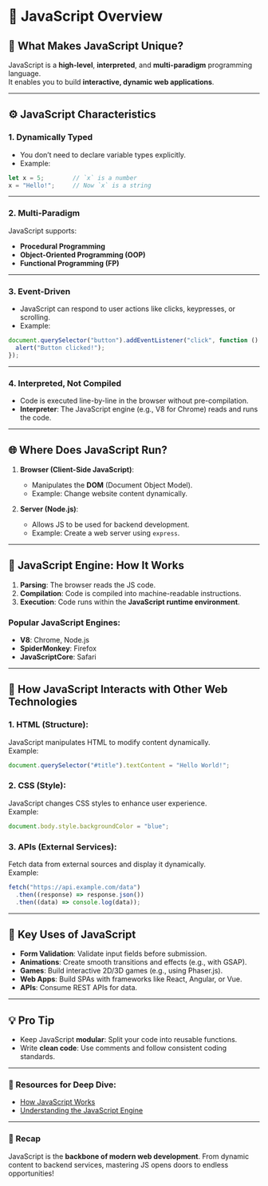 # 🌟 JavaScript Overview

## 🧠 What Makes JavaScript Unique?
JavaScript is a **high-level**, **interpreted**, and **multi-paradigm** programming language.  
It enables you to build **interactive, dynamic web applications**.

---

## ⚙️ JavaScript Characteristics

### 1. **Dynamically Typed**
- You don’t need to declare variable types explicitly.
- Example:
```javascript
let x = 5;        // `x` is a number
x = "Hello!";     // Now `x` is a string
```

---

### 2. **Multi-Paradigm**
JavaScript supports:
- **Procedural Programming**  
- **Object-Oriented Programming (OOP)**  
- **Functional Programming (FP)**  

---

### 3. **Event-Driven**
- JavaScript can respond to user actions like clicks, keypresses, or scrolling.
- Example:
```javascript
document.querySelector("button").addEventListener("click", function () {
  alert("Button clicked!");
});
```

---

### 4. **Interpreted, Not Compiled**
- Code is executed line-by-line in the browser without pre-compilation.  
- **Interpreter**: The JavaScript engine (e.g., V8 for Chrome) reads and runs the code.

---

## 🌐 Where Does JavaScript Run?
1. **Browser (Client-Side JavaScript)**:
   - Manipulates the **DOM** (Document Object Model).
   - Example: Change website content dynamically.

2. **Server (Node.js)**:
   - Allows JS to be used for backend development.
   - Example: Create a web server using `express`.

---

## 🔄 JavaScript Engine: How It Works
1. **Parsing**: The browser reads the JS code.  
2. **Compilation**: Code is compiled into machine-readable instructions.  
3. **Execution**: Code runs within the **JavaScript runtime environment**.

### Popular JavaScript Engines:
- **V8**: Chrome, Node.js  
- **SpiderMonkey**: Firefox  
- **JavaScriptCore**: Safari  

---

## 🔗 How JavaScript Interacts with Other Web Technologies

### 1. **HTML (Structure)**:
JavaScript manipulates HTML to modify content dynamically.  
Example:
```javascript
document.querySelector("#title").textContent = "Hello World!";
```

### 2. **CSS (Style)**:
JavaScript changes CSS styles to enhance user experience.  
Example:
```javascript
document.body.style.backgroundColor = "blue";
```

### 3. **APIs (External Services)**:
Fetch data from external sources and display it dynamically.  
Example:
```javascript
fetch("https://api.example.com/data")
  .then((response) => response.json())
  .then((data) => console.log(data));
```

---

## 🚀 Key Uses of JavaScript
- **Form Validation**: Validate input fields before submission.  
- **Animations**: Create smooth transitions and effects (e.g., with GSAP).  
- **Games**: Build interactive 2D/3D games (e.g., using Phaser.js).  
- **Web Apps**: Build SPAs with frameworks like React, Angular, or Vue.  
- **APIs**: Consume REST APIs for data.  

---

## 💡 Pro Tip
- Keep JavaScript **modular**: Split your code into reusable functions.  
- Write **clean code**: Use comments and follow consistent coding standards.

---

### 🔗 Resources for Deep Dive:
- [How JavaScript Works](https://www.freecodecamp.org/news/how-javascript-works/)  
- [Understanding the JavaScript Engine](https://developer.mozilla.org/en-US/docs/Web/JavaScript)  

---

### 🚩 Recap
JavaScript is the **backbone of modern web development**. From dynamic content to backend services, mastering JS opens doors to endless opportunities!
